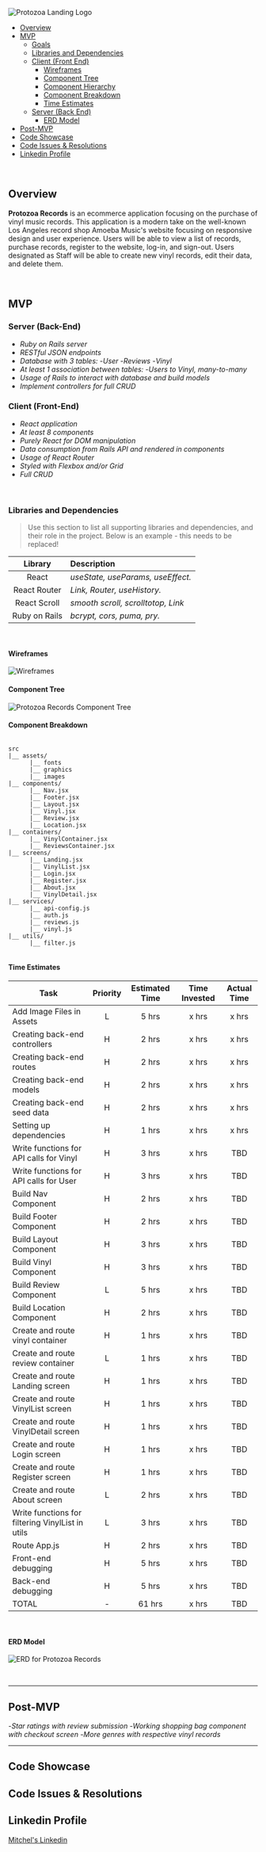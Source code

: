 ![Protozoa Landing Logo](https://user-images.githubusercontent.com/74211139/106198415-dbf9b400-6168-11eb-844a-5b76c5bdebc5.png)

- [Overview](#overview)
- [MVP](#mvp)
  - [Goals](#goals)
  - [Libraries and Dependencies](#libraries-and-dependencies)
  - [Client (Front End)](#client-front-end)
    - [Wireframes](#wireframes)
    - [Component Tree](#component-tree)
    - [Component Hierarchy](#component-hierarchy)
    - [Component Breakdown](#component-breakdown)
    - [Time Estimates](#time-estimates)
  - [Server (Back End)](#server-back-end)
    - [ERD Model](#erd-model)
- [Post-MVP](#post-mvp)
- [Code Showcase](#code-showcase)
- [Code Issues & Resolutions](#code-issues--resolutions)
- [Linkedin Profile](#Linkedin-Profile)
<br>

## Overview

**Protozoa Records** is an ecommerce application focusing on the purchase of vinyl music records. This application is a modern take on the well-known Los Angeles record shop Amoeba Music's website focusing on responsive design and user experience. Users will be able to view a list of records, purchase records, register to the website, log-in, and sign-out. Users designated as Staff will be able to create new vinyl records, edit their data, and delete them.    


<br>

## MVP

### Server (Back-End)
- _Ruby on Rails server_
- _RESTful JSON endpoints_
- _Database with 3 tables:_
  -_User_
  -_Reviews_
  -_Vinyl_
- _At least 1 association between tables:_
  -_Users to Vinyl, many-to-many_ 
- _Usage of Rails to interact with database and build models_
- _Implement controllers for full CRUD_

### Client (Front-End)
- _React application_
- _At least 8 components_
- _Purely React for DOM manipulation_
- _Data consumption from Rails API and rendered in components_
- _Usage of React Router_
- _Styled with Flexbox and/or Grid_
- _Full CRUD_

<br>

### Libraries and Dependencies

> Use this section to list all supporting libraries and dependencies, and their role in the project. Below is an example - this needs to be replaced!

|     Library      | Description                                |
| :--------------: | :----------------------------------------- |
|      React       | _useState, useParams, useEffect._ |
|   React Router   | _Link, Router, useHistory._ |
|   React Scroll   | _smooth scroll, scrolltotop, Link_ |
|     Ruby on Rails      | _bcrypt, cors, puma, pry._ |


<br>

#### Wireframes

![Wireframes](https://user-images.githubusercontent.com/74211139/106251883-63c3da80-61ca-11eb-93f2-8a1c546f97df.png)

#### Component Tree

![Protozoa Records Component Tree ](https://user-images.githubusercontent.com/74211139/106238940-a24f9a00-61b6-11eb-858e-b9ff6c1ae40f.png)

#### Component Breakdown

``` structure

src
|__ assets/
      |__ fonts
      |__ graphics
      |__ images
|__ components/
      |__ Nav.jsx
      |__ Footer.jsx
      |__ Layout.jsx
      |__ Vinyl.jsx
      |__ Review.jsx
      |__ Location.jsx
|__ containers/
      |__ VinylContainer.jsx
      |__ ReviewsContainer.jsx
|__ screens/
      |__ Landing.jsx
      |__ VinylList.jsx
      |__ Login.jsx
      |__ Register.jsx
      |__ About.jsx
      |__ VinylDetail.jsx
|__ services/
      |__ api-config.js
      |__ auth.js
      |__ reviews.js
      |__ vinyl.js
|__ utils/
      |__ filter.js
     

```

#### Time Estimates

| Task                | Priority | Estimated Time | Time Invested | Actual Time |
| ------------------- | :------: | :------------: | :-----------: | :---------: |
| Add Image Files in Assets    |    L     |     5 hrs      |     x hrs     |    x hrs    |
| Creating back-end controllers    |    H    |     2 hrs      |     x hrs     |    x hrs    |
| Creating back-end routes    |    H     |     2 hrs      |     x hrs     |    x hrs    |
| Creating back-end models    |    H     |     2 hrs      |     x hrs     |    x hrs    |
| Creating back-end seed data    |    H     |     2 hrs      |     x hrs     |    x hrs    |
| Setting up dependencies  |    H     |     1 hrs      |     x hrs     |    x hrs    |
| Write functions for API calls for Vinyl |    H     |     3 hrs      |     x hrs     |     TBD     |
| Write functions for API calls for User |    H     |    3 hrs    |   x hrs   |  TBD   |
| Build Nav Component |    H     |     2 hrs      |     x hrs     |     TBD     |
| Build Footer Component |    H     |     2 hrs      |     x hrs     |     TBD     |
| Build Layout Component |    H     |     3 hrs      |     x hrs     |     TBD     |
| Build Vinyl Component |    H     |     3 hrs      |     x hrs     |     TBD     |
| Build Review Component |    L     |     5 hrs      |     x hrs     |     TBD     |
| Build Location Component |    H     |     2 hrs      |     x hrs     |     TBD     |
| Create and route vinyl container |    H     |     1 hrs      |     x hrs     |     TBD     |
| Create and route review container |    L     |     1 hrs      |     x hrs     |     TBD     |
| Create and route Landing screen |    H     |     1 hrs      |     x hrs     |     TBD     |
| Create and route VinylList screen |    H     |     1 hrs      |     x hrs     |     TBD     |
| Create and route VinylDetail screen |    H     |     1 hrs      |     x hrs     |     TBD     |
| Create and route Login screen |    H     |     1 hrs      |     x hrs     |     TBD     |
| Create and route Register screen |    H     |     1 hrs      |     x hrs     |     TBD     |
| Create and route About screen |    L     |     2 hrs      |     x hrs     |     TBD     |
| Write functions for filtering VinylList in utils |    L     |     3 hrs      |     x hrs     |     TBD     |
| Route App.js |    H     |     2 hrs      |     x hrs     |     TBD     |
| Front-end debugging |   H   |   5 hrs   |   x hrs   |   TBD   |
| Back-end debugging |   H   |   5 hrs   |   x hrs   |   TBD   |
| TOTAL               |    -     |     61 hrs      |     x hrs     |     TBD     |

<br>

#### ERD Model

![ERD for Protozoa Records](https://user-images.githubusercontent.com/74211139/106291680-cafc8180-6200-11eb-906d-0acf355ca153.png)

<br>

***

## Post-MVP

-_Star ratings with review submission_
-_Working shopping bag component with checkout screen_
-_More genres with respective vinyl records_

***

## Code Showcase


## Code Issues & Resolutions


## Linkedin Profile

[Mitchel's Linkedin](https://www.linkedin.com/in/mitchel-noble/)

